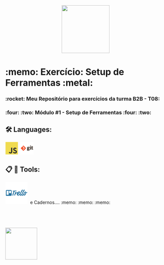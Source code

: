 <div id="banner" align="center">
  <img src = "https://media.giphy.com/media/noZcx30MrDozK/giphy.gif" width="150px" height="150px" />
</div>
<h1>
  :memo: Exercício: Setup de Ferramentas :metal:
</h1>

<p> <h3>:rocket: Meu Repositório para exercícios da turma B2B - T08:</h3></p>
<p> <h3>:four: :two: Módulo #1 - Setup de Ferramentas :four: :two:</h3></p>

<h2>🛠️ Languages:</h2>
<div id="langs">
<img src="https://github.com/devicons/devicon/blob/master/icons/javascript/javascript-original.svg" title="Javascript" alt="Javascript" width="40" height="40"/>&nbsp;
<img src="https://github.com/devicons/devicon/blob/master/icons/git/git-original-wordmark.svg" title="Git" **alt="Git" width="40" height="40"/>&nbsp;
</div>

<h2>  📋 📎 <b>Tools:</b></h2>
<div id="tools">
  <img src="https://github.com/devicons/devicon/blob/master/icons/trello/trello-plain-wordmark.svg" title="Trello" alt="Trello" width="70" height="70"/>&nbsp; e Cadernos.... :memo: :memo: :memo: 
</div>
<h2>&nbsp;</h2>
<div id="footer">
  <img src="https://media.giphy.com/media/eBwoctZiC3lss/giphy.gif" width="100px" height="100px"/>
  <!-- 
  <img src="https://media.giphy.com/media/JOrBpgP5CkzU4/giphy.gif" width="100%" height="500px"/>
  <img src="https://media.giphy.com/media/UgdsbZzb2MIjS/giphy.gif" width="100px" height="100px"/>
  <img src="https://media.giphy.com/media/Sze7YjOJjS24w/giphy.gif" width="100px" height="100px"/>
  <img src="https://media.giphy.com/media/dvm11PmK3jSuc/giphy.gif" width="100px" height="100px"/>
  <img src="https://media.giphy.com/media/zB6tTWcZOSQyA/giphy.gif" width="100px" height="100px"/> -- doesn't work
  -->
</div>

